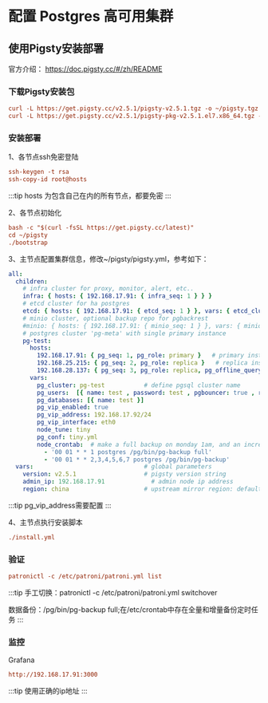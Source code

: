 # 配置 Postgres 高可用集群

<!--
SPDX-FileCopyrightText: 2023 LakeSoul Contributors

SPDX-License-Identifier: Apache-2.0
-->

## 使用Pigsty安装部署

官方介绍： https://doc.pigsty.cc/#/zh/README

### 下载Pigsty安装包
```ini
curl -L https://get.pigsty.cc/v2.5.1/pigsty-v2.5.1.tgz -o ~/pigsty.tgz 
curl -L https://get.pigsty.cc/v2.5.1/pigsty-pkg-v2.5.1.el7.x86_64.tgz -o /tmp/pkg.tgz
```
### 安装部署

1、各节点ssh免密登陆
```ini
ssh-keygen -t rsa
ssh-copy-id root@hosts
```
:::tip
hosts 为包含自己在内的所有节点，都要免密
:::

2、各节点初始化

```ini
bash -c "$(curl -fsSL https://get.pigsty.cc/latest)"  
cd ~/pigsty
./bootstrap 
```

3、主节点配置集群信息，修改~/pigsty/pigsty.yml，参考如下：

```yaml
all:
  children:
    # infra cluster for proxy, monitor, alert, etc..
    infra: { hosts: { 192.168.17.91: { infra_seq: 1 } } }
    # etcd cluster for ha postgres
    etcd: { hosts: { 192.168.17.91: { etcd_seq: 1 } }, vars: { etcd_cluster: etcd } }
    # minio cluster, optional backup repo for pgbackrest
    #minio: { hosts: { 192.168.17.91: { minio_seq: 1 } }, vars: { minio_cluster: minio } }
    # postgres cluster 'pg-meta' with single primary instance
    pg-test:
      hosts:
        192.168.17.91: { pg_seq: 1, pg_role: primary }   # primary instance, leader of cluster
        192.168.25.215: { pg_seq: 2, pg_role: replica }   # replica instance, follower of leader
        192.168.28.137: { pg_seq: 3, pg_role: replica, pg_offline_query: true } # replica with offline access
      vars:
        pg_cluster: pg-test           # define pgsql cluster name
        pg_users:  [{ name: test , password: test , pgbouncer: true , roles: [ dbrole_admin ] }]
        pg_databases: [{ name: test }]
        pg_vip_enabled: true
        pg_vip_address: 192.168.17.92/24
        pg_vip_interface: eth0
        node_tune: tiny
        pg_conf: tiny.yml
        node_crontab:  # make a full backup on monday 1am, and an incremental backup during weekdays
          - '00 01 * * 1 postgres /pg/bin/pg-backup full'
          - '00 01 * * 2,3,4,5,6,7 postgres /pg/bin/pg-backup'
  vars:                               # global parameters
    version: v2.5.1                   # pigsty version string
    admin_ip: 192.168.17.91             # admin node ip address
    region: china                     # upstream mirror region: default,china,europe
```
:::tip
pg_vip_address需要配置
:::

4、主节点执行安装脚本
```ini
./install.yml 
```

### 验证
```ini
patronictl -c /etc/patroni/patroni.yml list
```
:::tip
手工切换：patronictl -c /etc/patroni/patroni.yml switchover

数据备份：/pg/bin/pg-backup full;在/etc/crontab中存在全量和增量备份定时任务
:::

### 监控
Grafana
```ini
http://192.168.17.91:3000
```
:::tip
使用正确的ip地址
:::